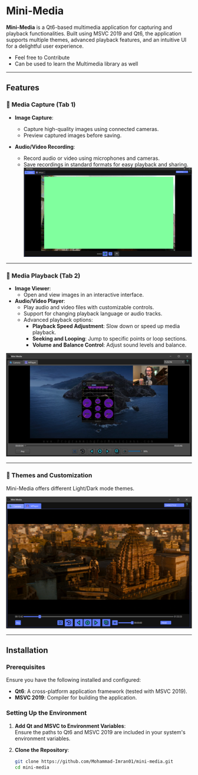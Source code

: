 # Mini-Media

**Mini-Media** is a Qt6-based multimedia application for capturing and playback functionalities. Built using MSVC 2019 and Qt6, the application supports multiple themes, advanced playback features, and an intuitive UI for a delightful user experience.


- Feel free to Contribute
- Can be used to learn the Multimedia library as well
---

## Features

### 📸 Media Capture (Tab 1)
- **Image Capture**:  
  - Capture high-quality images using connected cameras.  
  - Preview captured images before saving.  

- **Audio/Video Recording**:  
  - Record audio or video using microphones and cameras.  
  - Save recordings in standard formats for easy playback and sharing.  
![Capture/Record](./demo/cameraInAction.png)

---

### 🎥 Media Playback (Tab 2)
- **Image Viewer**:  
  - Open and view images in an interactive interface.  
- **Audio/Video Player**:  
  - Play audio and video files with customizable controls.  
  - Support for changing playback language or audio tracks.  
  - Advanced playback options:  
    - **Playback Speed Adjustment**: Slow down or speed up media playback.  
    - **Seeking and Looping**: Jump to specific points or loop sections.  
    - **Volume and Balance Control**: Adjust sound levels and balance.

![Play](./demo/playVideoDarkMode.png)


---
### 🎨 Themes and Customization
Mini-Media offers different Light/Dark mode themes. 

![Play](./demo/AnotherThemeVideo.png)

---

## Installation

### Prerequisites
Ensure you have the following installed and configured:
- **Qt6**: A cross-platform application framework (tested with MSVC 2019).  
- **MSVC 2019**: Compiler for building the application.  

### Setting Up the Environment
1. **Add Qt and MSVC to Environment Variables**:  
   Ensure the paths to Qt6 and MSVC 2019 are included in your system's environment variables.

2. **Clone the Repository**:
   ```bash
   git clone https://github.com/Mohammad-Imran01/mini-media.git
   cd mini-media
